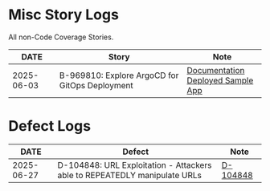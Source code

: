 # Misc Story Logs
All non-Code Coverage Stories.

| DATE | Story | Note |
|---|---|---|
| 2025-06-03 | B-969810: Explore ArgoCD for GitOps Deployment | [Documentation](https://github.com/kent-cheung-usps/ArgoCD/wiki/01-Home)<br>[Deployed Sample App](http://56.94.74.138:8080/) |

# Defect Logs
| DATE | Defect | Note |
|---|---|---|
| 2025-06-27 | D-104848: URL Exploitation - Attackers able to REPEATEDLY manipulate URLs | [D-104848](https://github.com/kent-cheung-usps/MyStory/wiki/v2.2.1-Defects#d-104848) |
